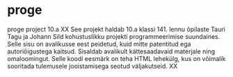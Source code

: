 # proge
proge project 10.a
XX See projekt haldab 10.a klassi 141. lennu õpilaste Tauri Tagu ja Johann Sild kohustuslikku projekti programmeerimise suundaines. Selle sisu on avalikusse eest peidetud, kuid mitte patentitud ega autoriõigustega kaitsud. Sisaldab avalikult kättesaadavaid materjale ning omaloomingut. Selle koodi eesmärk on teha HTML lehekülg, kus on võimalik sooritada tulemusele jooistamisega seotud väljakutseid. XX
